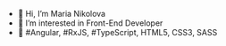 - 👋 Hi, I’m Maria Nikolova
- 👀 I’m interested in Front-End Developer
- 🌱 #Angular, #RxJS, #TypeScript, HTML5, CSS3, SASS 
<!--- - 💞️ I’m looking to collaborate on ...
- 📫 How to reach me ... --->

<!---
mimsim/mimsim is a ✨ special ✨ repository because its `README.md` (this file) appears on your GitHub profile.
You can click the Preview link to take a look at your changes.
--->
